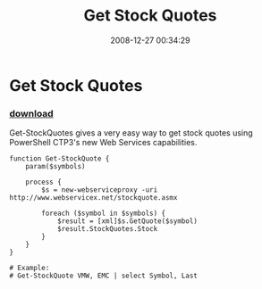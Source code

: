 ﻿---
pid:            752
poster:         Carter Shanklin
title:          Get Stock Quotes
date:           2008-12-27 00:34:29
format:         posh
parent:         0
parent:         0

---

# Get Stock Quotes

### [download](752.ps1)

Get-StockQuotes gives a very easy way to get stock quotes using PowerShell CTP3's new Web Services capabilities.

```posh
function Get-StockQuote {
	param($symbols)

	process {
		$s = new-webserviceproxy -uri http://www.webservicex.net/stockquote.asmx

		foreach ($symbol in $symbols) {
			$result = [xml]$s.GetQuote($symbol)
			$result.StockQuotes.Stock
		}
	}
}

# Example:
# Get-StockQuote VMW, EMC | select Symbol, Last
```
